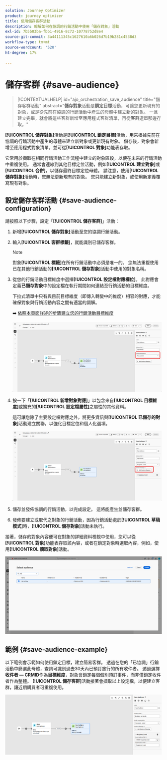 ```yaml
---
solution: Journey Optimizer
product: journey optimizer
title: 使用儲存客群活動
description: 瞭解如何在協調的行銷活動中使用「儲存對象」活動
exl-id: 7b5b03ba-fbb1-4916-8c72-10778752d8e4
source-git-commit: 3a44111345c1627610a6b026d7b19b281c4538d3
workflow-type: tm+mt
source-wordcount: '520'
ht-degree: 17%

---
```



# 儲存客群 {#save-audience}

>[!CONTEXTUALHELP]
>id="ajo_orchestration_save_audience"
>title="儲存客群活動"
>abstract="**儲存對象**&#x200B;活動是&#x200B;**鎖定目標**&#x200B;活動，可讓您更新現有的對象，或是從先前在協調的行銷活動中產生的母體中建立新的對象。 一旦建立完畢，就會將這些客群新增至應用程式客群清單，再從&#x200B;**客群**&#x200B;選單那邊存取。"

**[!UICONTROL 儲存對象]**&#x200B;活動是&#x200B;**[!UICONTROL 鎖定目標]**&#x200B;活動，用來根據先前在協調的行銷活動中產生的母體來建立新對象或更新現有對象。 儲存後，對象會新增至應用程式對象清單，並可從&#x200B;**[!UICONTROL 對象]**&#x200B;功能表存取。

它常用於擷取在相同行銷活動工作流程中建立的對象區段，以便在未來的行銷活動中重複使用。 通常會連線到其他目標定位活動，例如&#x200B;**[!UICONTROL 建立對象]**&#x200B;或&#x200B;**[!UICONTROL 合併]**，以儲存最終目標定位母體。
請注意，使用&#x200B;**[!UICONTROL 儲存對象]**&#x200B;活動時，您無法更新現有的對象。 您只能建立新對象，或使用新定義覆寫現有對象。

## 設定儲存客群活動 {#save-audience-configuration}

請按照以下步驟，設定「**[!UICONTROL 儲存客群]**」活動：

1. 新增&#x200B;**[!UICONTROL 儲存對象]**&#x200B;活動至您的協調行銷活動。

1. 輸入&#x200B;**[!UICONTROL 客群標籤]**，就能識別已儲存客群。

   >[!NOTE]
   >
   >對象&#x200B;**[!UICONTROL 標籤]**&#x200B;在所有行銷活動中必須是唯一的。 您無法重複使用已在其他行銷活動的&#x200B;**[!UICONTROL 儲存對象]**&#x200B;活動中使用的對象名稱。

1. 從您的行銷活動目標維度中選擇&#x200B;**[!UICONTROL 設定檔對應欄&#x200B;位]**。 此對應會定義&#x200B;**已儲存對象**&#x200B;中的設定檔在執行期間如何連結至行銷活動的目標維度。

   下拉式清單中只有與目前目標維度（即傳入轉變中的維度）相容的對應，才能確保對象與行銷活動內容之間有適當的調解。

   ➡️ [依照本頁面詳述的步驟建立您的行銷活動目標維度](../target-dimension.md)

   ![](../assets/save-audience-1.png)

1. 按一下「**[!UICONTROL 新增對象對應]**」以包含來自&#x200B;**[!UICONTROL 目標維度]**&#x200B;或擴充的&#x200B;**[!UICONTROL 設定檔屬性]**&#x200B;之屬性的其他資料。

   這可讓您除了主要設定檔對應之外，將更多資訊與&#x200B;**[!UICONTROL 已儲存的對象]**&#x200B;活動建立關聯，以強化目標定位和個人化選項。

   ![](../assets/save-audience-2.png)

1. 儲存並發佈協調的行銷活動，以完成設定。 這將能產生並儲存客群。

1. 發佈要建立或取代之對象的行銷活動，因為行銷活動處於&#x200B;**[!UICONTROL 草稿模式]**&#x200B;時，**[!UICONTROL 儲存對象]**&#x200B;活動未執行。

接著，儲存的對象內容便可在對象的詳細資料檢視中使用，您可以從&#x200B;**[!UICONTROL 對象]**&#x200B;功能表存取該內容，或者在鎖定對象時選取內容，例如，使用&#x200B;**[!UICONTROL 讀取對象]**&#x200B;活動。

![](../assets/save-audience-4.png)


## 範例 {#save-audience-example}

以下範例會示範如何使用鎖定目標，建立簡易客群。 透過在您的「已協調」行銷活動中篩選此母體，查詢可識別過去30天內已預訂旅行的所有收件者。 透過選擇&#x200B;**收件者 — CRMID**&#x200B;作為&#x200B;**目標維度**，對象會鎖定每個個別預訂事件，而非僅鎖定收件者作為整體。 **[!UICONTROL 儲存客群]**&#x200B;活動接著會擷取以上設定檔，以便建立客群，讓近期購買者可重複使用。

![](../assets/save-audience-3.png)
